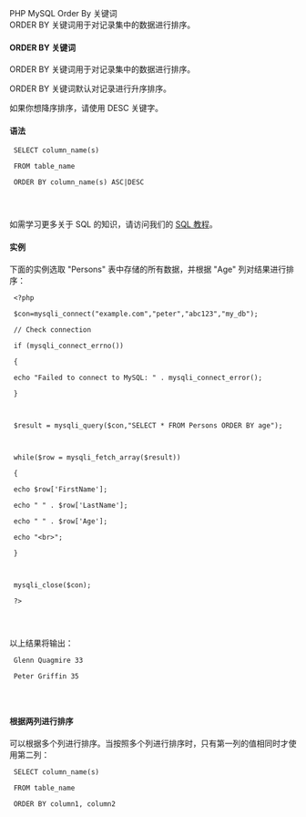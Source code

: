  PHP MySQL Order By 关键词  
ORDER BY 关键词用于对记录集中的数据进行排序。

 

#### ORDER BY 关键词

 ORDER BY 关键词用于对记录集中的数据进行排序。

 ORDER BY 关键词默认对记录进行升序排序。

 如果你想降序排序，请使用 DESC 关键字。

 
#### 语法

 
```
 SELECT column_name(s)

 FROM table_name

 ORDER BY column_name(s) ASC|DESC 




```
 如需学习更多关于 SQL 的知识，请访问我们的 [SQL 教程](#)。

 
#### 实例

 下面的实例选取 "Persons" 表中存储的所有数据，并根据 "Age" 列对结果进行排序：

 
```
 <?php

 $con=mysqli_connect("example.com","peter","abc123","my_db");

 // Check connection

 if (mysqli_connect_errno())

 {

 echo "Failed to connect to MySQL: " . mysqli_connect_error();

 }



 $result = mysqli_query($con,"SELECT * FROM Persons ORDER BY age");



 while($row = mysqli_fetch_array($result))

 {

 echo $row['FirstName'];

 echo " " . $row['LastName'];

 echo " " . $row['Age'];

 echo "<br>";

 }



 mysqli_close($con);

 ?> 




```
 以上结果将输出：

 
```
 Glenn Quagmire 33

 Peter Griffin 35 




```
 



#### 根据两列进行排序

 可以根据多个列进行排序。当按照多个列进行排序时，只有第一列的值相同时才使用第二列：

 
```
 SELECT column_name(s)

 FROM table_name

 ORDER BY column1, column2 




```
 

